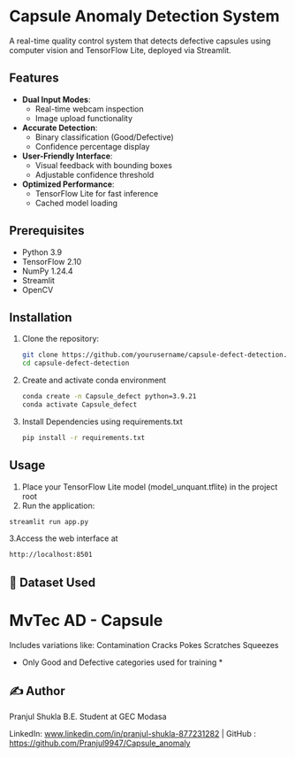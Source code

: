 # Capsule Anomaly Detection System

A real-time quality control system that detects defective capsules using computer vision and TensorFlow Lite, deployed via Streamlit.

## Features

- **Dual Input Modes**:
  - Real-time webcam inspection
  - Image upload functionality
- **Accurate Detection**:
  - Binary classification (Good/Defective)
  - Confidence percentage display
- **User-Friendly Interface**:
  - Visual feedback with bounding boxes
  - Adjustable confidence threshold
- **Optimized Performance**:
  - TensorFlow Lite for fast inference
  - Cached model loading

## Prerequisites

- Python 3.9
- TensorFlow 2.10
- NumPy 1.24.4
- Streamlit
- OpenCV

## Installation

1. Clone the repository:
   ```bash
   git clone https://github.com/yourusername/capsule-defect-detection.git
   cd capsule-defect-detection
2. Create and activate conda environment 
   ```bash
   conda create -n Capsule_defect python=3.9.21
   conda activate Capsule_defect
3. Install Dependencies using requirements.txt
   ```bash
   pip install -r requirements.txt

## Usage

1. Place your TensorFlow Lite model (model_unquant.tflite) in the project root
2. Run the application:
```bash
streamlit run app.py
```
3.Access the web interface at 
```bash
http://localhost:8501
```
## 🧪 Dataset Used
# MvTec AD - Capsule
Includes variations like:
Contamination
Cracks
Pokes
Scratches
Squeezes
* Only Good and Defective categories used for training *

## ✍️ Author
Pranjul Shukla
B.E. Student at GEC Modasa

LinkedIn: www.linkedin.com/in/pranjul-shukla-877231282 | GitHub : https://github.com/Pranjul9947/Capsule_anomaly
 
   
